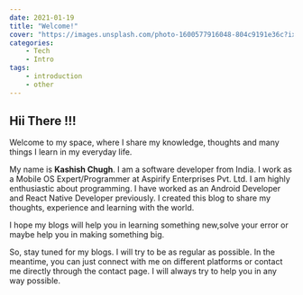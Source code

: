 ```yaml
---
date: 2021-01-19
title: "Welcome!"
cover: "https://images.unsplash.com/photo-1600577916048-804c9191e36c?ixid=MXwxMjA3fDB8MHxwaG90by1wYWdlfHx8fGVufDB8fHw%3D&ixlib=rb-1.2.1&auto=format&fit=crop&w=1789&q=80"
categories: 
    - Tech
    - Intro
tags:
    - introduction
    - other
---
```


## Hii There !!!

Welcome to my space, where I share my knowledge, thoughts and many things I learn in my everyday life.

My name is **Kashish Chugh**. I am a software developer from India. I work as a Mobile OS Expert/Programmer at Aspirify Enterprises Pvt. Ltd. I am highly enthusiastic about programming. I have worked as an Android Developer and React Native Developer previously. I created this blog to share my thoughts, experience and learning with the world.

I hope my blogs will help you in learning something new,solve your error or maybe help you in making something big.

So, stay tuned for my blogs. I will try to be as regular as possible. In the meantime, you can just connect with me on different platforms or contact me directly through the contact page. I will always try to help you in any way possible.

<!-- ```javascript
// In your gatsby-config.js
plugins: [
  {
    resolve: `gatsby-transformer-remark`,
    options: {
      plugins: [
        `gatsby-remark-prismjs`,
      ]
    }
  }
]
``` -->